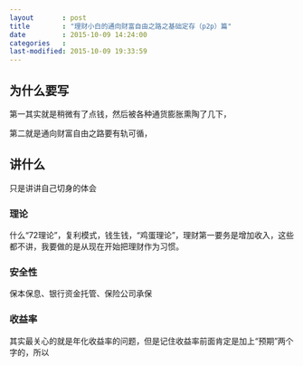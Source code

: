 ```yaml
---
layout       : post
title        : "理财小白的通向财富自由之路之基础定存（p2p）篇"
date         : 2015-10-09 14:24:00
categories   : 
last-modified: 2015-10-09 19:33:59
---
```


## 为什么要写

第一其实就是稍微有了点钱，然后被各种通货膨胀熏陶了几下，

第二就是通向财富自由之路要有轨可循，

## 讲什么

只是讲讲自己切身的体会

### 理论

什么“72理论”，复利模式，钱生钱，“鸡蛋理论”，理财第一要务是增加收入，这些都不讲，我要做的是从现在开始把理财作为习惯。

### 安全性

保本保息、银行资金托管、保险公司承保

### 收益率

其实最关心的就是年化收益率的问题，但是记住收益率前面肯定是加上“预期”两个字的，所以
